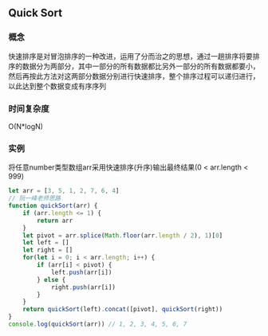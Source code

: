 ## Quick Sort

### 概念
快速排序是对冒泡排序的一种改进，运用了分而治之的思想，通过一趟排序将要排序的数据分为两部分，其中一部分的所有数据都比另外一部分的所有数据都要小，然后再按此方法对这两部分数据分别进行快速排序，整个排序过程可以递归进行，以此达到整个数据变成有序序列

### 时间复杂度
O(N*logN)

### 实例
将任意number类型数组arr采用快速排序(升序)输出最终结果(0 < arr.length < 999)
```js
let arr = [3, 5, 1, 2, 7, 6, 4]
// 阮一峰老师思路
function quickSort(arr) {
    if (arr.length <= 1) {
        return arr
    }
    let pivot = arr.splice(Math.floor(arr.length / 2), 1)[0]
    let left = []
    let right = []
    for(let i = 0; i < arr.length; i++) {
        if (arr[i] < pivot) {
            left.push(arr[i])
        } else {
            right.push(arr[i])
        }
    }
    return quickSort(left).concat([pivot], quickSort(right))
}
console.log(quickSort(arr)) // 1, 2, 3, 4, 5, 6, 7
```